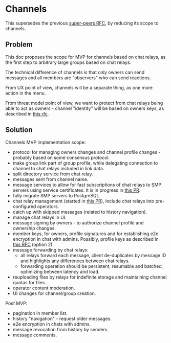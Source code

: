 # Channels

This supersedes the previous [super-peers RFC](./2025-02-13-super-peer-groups-mvp.md), by reducing its scope to channels.

## Problem

This doc proposes the scope for MVP for channels based on chat relays, as the first step to arbitrary large groups based on chat relays.

The technical difference of channels is that only owners can send messages and all members are "observers" who can send reactions.

From UX point of view, channels will be a separate thing, as one more action in the menu.

From threat model point of view, we want to protect from chat relays being able to act as owners - channel "identity" will be based on owners keys, as described in [this rfc](https://github.com/simplex-chat/simplexmq/blob/stable/rfcs/2025-04-04-short-links-for-groups.md).

## Solution

Channels MVP implementation scope:
- protocol for managing owners changes and channel profile changes - probably based on some consensus protocol.
- make group link part of group profile, while delegating connection to channel to chat relays included in link data.
- split directory service from chat relay.
- messages sent from channel name.
- message services to allow for fast subscriptions of chat relays to SMP servers using service certificates. It is in progress in [this PR](https://github.com/simplex-chat/simplexmq/pull/1565).
- fully migrate SMP servers to PostgreSQL.
- chat relay management (started in [this PR](https://github.com/simplex-chat/simplex-chat/pull/5653)), include chat relays into pre-configured operators.
- catch up with skipped messages (related to history navigation).
- manage chat relays in UI.
- message signing by owners - to authorize channel profile and ownership changes.
- member keys, for owners, profile signatures and for establishing e2e encryption in chat with admins. Possibly, profile keys as described in [this RFC](./2025-04-14-signing-messages.md) (option 2).
- message forwarding by chat relays:
  - all relays forward each message, client de-duplicates by message ID and highlights any differences between chat relays.
  - forwarding operation should be persistent, resumable and batched, optimizing between latency and load.
- reuploading files by relays for indefinite storage and maintaining channel quotas for files.
- operator content moderation.
- UI changes for channel/group creation.

Post MVP:
- pagination in member list.
- history "navigation" - request older messages.
- e2e encryption in chats with admins.
- message revocation from history by senders.
- message comments.
